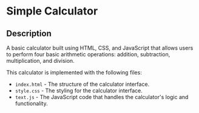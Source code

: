 # Simple Calculator

## Description
A basic calculator built using HTML, CSS, and JavaScript that allows users to perform four basic arithmetic operations: addition, subtraction, multiplication, and division.

This calculator is implemented with the following files:
- `index.html` - The structure of the calculator interface.
- `style.css` - The styling for the calculator interface.
- `text.js` - The JavaScript code that handles the calculator's logic and functionality.
